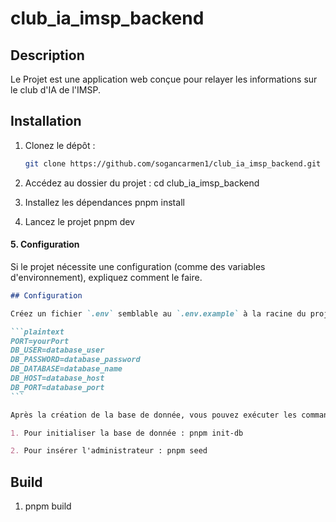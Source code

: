 # club_ia_imsp_backend

## Description

Le Projet est une application web conçue pour relayer les informations sur le club d'IA de l'IMSP.

## Installation

1. Clonez le dépôt :

   ```bash
   git clone https://github.com/sogancarmen1/club_ia_imsp_backend.git

   ```

2. Accédez au dossier du projet :
   cd club_ia_imsp_backend

3. Installez les dépendances
   pnpm install

4. Lancez le projet
   pnpm dev

#### **5. Configuration**

Si le projet nécessite une configuration (comme des variables d'environnement), expliquez comment le faire.

````markdown
## Configuration

Créez un fichier `.env` semblable au `.env.example` à la racine du projet et ajoutez les variables suivantes :

```plaintext
PORT=yourPort
DB_USER=database_user
DB_PASSWORD=database_password
DB_DATABASE=database_name
DB_HOST=database_host
DB_PORT=database_port
```

Après la création de la base de donnée, vous pouvez exécuter les commandes suivantes :

1. Pour initialiser la base de donnée : pnpm init-db

2. Pour insérer l'administrateur : pnpm seed
````

## Build

1. pnpm build
